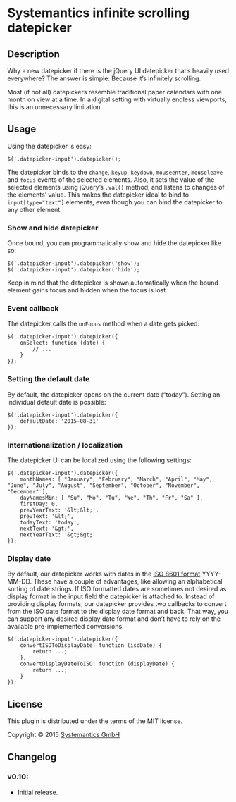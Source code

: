 # Systemantics infinite scrolling datepicker

## Description

Why a new datepicker if there is the jQuery UI datepicker that’s heavily used everywhere?
The answer is simple: Because it’s infinitely scrolling.

Most (if not all) datepickers resemble traditional paper calendars with one month on view
at a time. In a digital setting with virtually endless viewports, this is an unnecessary limitation.

## Usage

Using the datepicker is easy:

	$('.datepicker-input').datepicker();

The datepicker binds to the `change`, `keyup`, `keydown`, `mouseenter`, `mouseleave` and `focus`
events of the selected elements. Also, it sets the value of the selected elements using jQuery’s `.val()` method,
and listens to changes of the elements’ value. This makes the datepicker ideal to bind to `input[type="text"]`
elements, even though you can bind the datepicker to any other element.

### Show and hide datepicker

Once bound, you can programmatically show and hide the datepicker like so:

	$('.datepicker-input').datepicker('show');
	$('.datepicker-input').datepicker('hide');

Keep in mind that the datepicker is shown automatically when the bound element gains focus
and hidden when the focus is lost.

### Event callback

The datepicker calls the `onFocus` method when a date gets picked:

	$('.datepicker-input').datepicker({
		onSelect: function (date) {
			// ...
		}
	});

### Setting the default date

By default, the datepicker opens on the current date (“today”). Setting an individual
default date is possible:

	$('.datepicker-input').datepicker({
		defaultDate: '2015-08-31'
	});

### Internationalization / localization

The datepicker UI can be localized using the following settings:

	$('.datepicker-input').datepicker({
		monthNames: [ "January", "February", "March", "April", "May", "June", "July", "August", "September", "October", "November", "December" ],
		dayNamesMin: [ "Su", "Mo", "Tu", "We", "Th", "Fr", "Sa" ],
		firstDay: 0,
		prevYearText: '&lt;&lt;',
		prevText: '&lt;',
		todayText: 'today',
		nextText: '&gt;',
		nextYearText: '&gt;&gt;'
	});

### Display date

By default, our datepicker works with dates in the <a href="https://en.wikipedia.org/wiki/ISO_8601#Calendar_dates">ISO 8601 format</a> YYYY-MM-DD. These have a couple of advantages,
like allowing an alphabetical sorting of date strings. If ISO formatted dates are sometimes not desired as
display format in the input field the datepicker is attached to. Instead of providing display formats, our datepicker
provides two callbacks to convert from the ISO date format to the display date format and back. That way, you can
support any desired display date format and don’t have to rely on the available pre-implemented conversions.

	$('.datepicker-input').datepicker({
		convertISOToDisplayDate: function (isoDate) {
			return ...;
		},
		convertDisplayDateToISO: function (displayDate) {
			return ...;
		}
	});

## License

This plugin is distributed under the terms of the MIT license.

Copyright &copy; 2015 [Systemantics GmbH](http://www.systemantics.net/)

## Changelog

### v0.10:

- Initial release.
